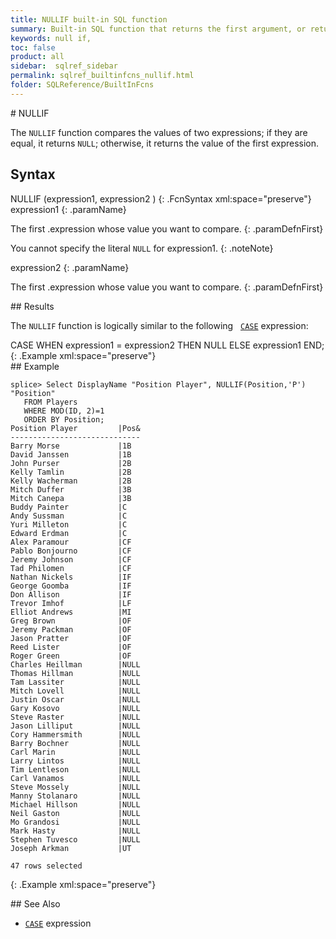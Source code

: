 ```yaml
---
title: NULLIF built-in SQL function
summary: Built-in SQL function that returns the first argument, or returns NULL if both arguments are equal
keywords: null if,
toc: false
product: all
sidebar:  sqlref_sidebar
permalink: sqlref_builtinfcns_nullif.html
folder: SQLReference/BuiltInFcns
---
```

<section>
<div class="TopicContent" data-swiftype-index="true" markdown="1">
# NULLIF

The `NULLIF` function compares the values of two expressions; if they
are equal, it returns `NULL`; otherwise, it returns the value of the
first expression.

## Syntax

<div class="fcnWrapperWide" markdown="1">
    NULLIF (expression1, expression2 )
{: .FcnSyntax xml:space="preserve"}

</div>
<div class="paramList" markdown="1">
expression1
{: .paramName}

The first .expression whose value you want to compare.
{: .paramDefnFirst}

You cannot specify the literal `NULL` for <span
class="CodeItalicFont">expression1</span>.
{: .noteNote}

expression2
{: .paramName}

The first .expression whose value you want to compare.
{: .paramDefnFirst}

</div>
## Results

The `NULLIF` function is logically similar to the following &nbsp; 
[`CASE`](sqlref_expressions_case.html) expression:

<div class="preWrapper" markdown="1">
    CASE WHEN expression1 = expression2 THEN NULL ELSE expression1 END;
{: .Example xml:space="preserve"}

</div>
## Example

<div class="preWrapper" markdown="1">

    splice> Select DisplayName "Position Player", NULLIF(Position,'P') "Position"
       FROM Players
       WHERE MOD(ID, 2)=1
       ORDER BY Position;
    Position Player         |Pos&
    -----------------------------
    Barry Morse             |1B
    David Janssen           |1B
    John Purser             |2B
    Kelly Tamlin            |2B
    Kelly Wacherman         |2B
    Mitch Duffer            |3B
    Mitch Canepa            |3B
    Buddy Painter           |C
    Andy Sussman            |C
    Yuri Milleton           |C
    Edward Erdman           |C
    Alex Paramour           |CF
    Pablo Bonjourno         |CF
    Jeremy Johnson          |CF
    Tad Philomen            |CF
    Nathan Nickels          |IF
    George Goomba           |IF
    Don Allison             |IF
    Trevor Imhof            |LF
    Elliot Andrews          |MI
    Greg Brown              |OF
    Jeremy Packman          |OF
    Jason Pratter           |OF
    Reed Lister             |OF
    Roger Green             |OF
    Charles Heillman        |NULL
    Thomas Hillman          |NULL
    Tam Lassiter            |NULL
    Mitch Lovell            |NULL
    Justin Oscar            |NULL
    Gary Kosovo             |NULL
    Steve Raster            |NULL
    Jason Lilliput          |NULL
    Cory Hammersmith        |NULL
    Barry Bochner           |NULL
    Carl Marin              |NULL
    Larry Lintos            |NULL
    Tim Lentleson           |NULL
    Carl Vanamos            |NULL
    Steve Mossely           |NULL
    Manny Stolanaro         |NULL
    Michael Hillson         |NULL
    Neil Gaston             |NULL
    Mo Grandosi             |NULL
    Mark Hasty              |NULL
    Stephen Tuvesco         |NULL
    Joseph Arkman           |UT

    47 rows selected
{: .Example xml:space="preserve"}

</div>
## See Also

* [`CASE`](sqlref_expressions_case.html) expression

</div>
</section>
